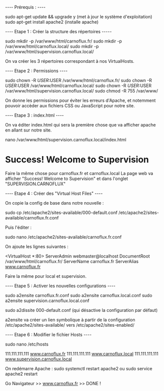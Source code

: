 ---- Prérequis : ----

sudo apt-get update && upgrade y (met à jour le système d'exploitation)
sudo apt-get install apache2 (installe apache)

---- Etape 1 : Créer la structure des répertoires -----

sudo mkdir -p /var/www/html/carnoflux.fr/
sudo mkdir -p /var/www/html/carnoflux.local/
sudo mkdir -p /var/www/html/supervision.carnoflux.local/

On va créer les 3 répertoires correspondant à nos VirtualHosts.

---- Etape 2 : Permissions ----

sudo chown -R $USER:$USER /var/www/html/carnoflux.fr/
sudo chown -R $USER:$USER /var/www/html/carnoflux.local/
sudo chown -R $USER:$USER /var/www/html/supervision.carnoflux.local/
sudo chmod -R 755 /var/www/

On donne les permissions pour éviter les erreurs d'Apache, et notemment pouvoir accèder aux fichiers CSS ou JavaScript pour notre site.

---- Etape 3 : index.html ----

On va éditer index.html qui sera la première chose que va afficher apache en allant sur notre site.

nano /var/www/html/supervision.carnoflux.local/index.html

<html>
  <head>
    <title>SUPERVISION.CARNOFLUX</title>
  </head>
  <body>
    <h1>Success!  Welcome to Supervision</h1>
  </body>
</html>

Faire la même chose pour carnoflux.fr et carnoflux.local
La page web va afficher "Success!  Welcome to Supervision" et dans l'onglet "SUPERVISION.CARNOFLUX"

---- Etape 4 : Créer des "Virtual Host Files" ----

On copie la config de base dans notre nouvelle :

sudo cp /etc/apache2/sites-available/000-default.conf /etc/apache2/sites-available/carnoflux.fr.conf

Puis l'éditer :

sudo nano /etc/apache2/sites-available/carnoflux.fr.conf

On ajoute les lignes suivantes :

<VirtualHost *:80>
    ServerAdmin webmaster@localhost
    DocumentRoot /var/www/html/carnoflux.fr/
	ServerName carnoflux.fr
	ServerAlias www.carnoflux.fr
</VirtualHost>

Faire la même pour local et supervision.


---- Etape 5 : Activer les nouvelles configurations ----

sudo a2ensite carnoflux.fr.conf
sudo a2ensite carnoflux.local.conf
sudo a2ensite supervision.carnoflux.local.conf

sudo a2dissite 000-default.conf (qui désactive la configuration par défaut)

a2ensite va créer un lien symbolique à partir de la configuration /etc/apache2/sites-available/ vers /etc/apache2/sites-enabled/


---- Etape 6 : Modifier le fichier Hosts ----

sudo nano /etc/hosts

111.111.111.111 www.carnoflux.fr
111.111.111.111 www.carnoflux.local
111.111.111.111 www.supervision.carnoflux.local


On redémarre Apache :
sudo systemctl restart apache2 ou sudo service apache2 restart

Go Navigateur >> www.carnoflux.fr >> DONE !

